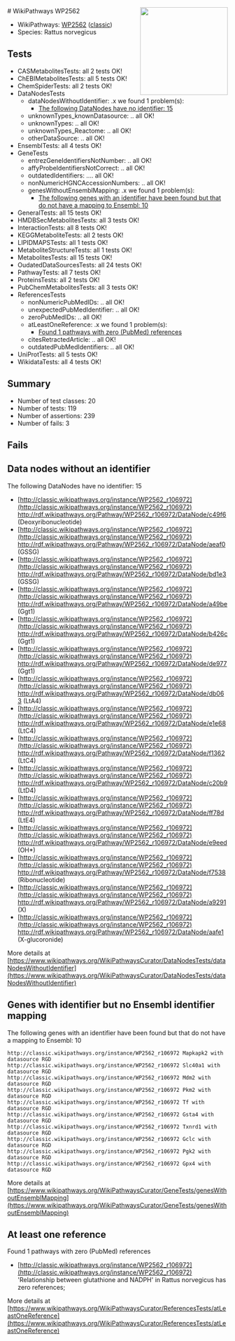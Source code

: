 <img style="float: right; width: 200px" src="https://upload.wikimedia.org/wikipedia/commons/thumb/8/83/Wplogo_with_text_500.png/640px-Wplogo_with_text_500.png" />
# WikiPathways WP2562

* WikiPathways: [WP2562](https://wikipathways.org/pathways/WP2562) ([classic](https://classic.wikipathways.org/instance/WP2562))
* Species: Rattus norvegicus
## Tests
* CASMetabolitesTests: all 2 tests OK!
* ChEBIMetabolitesTests: all 5 tests OK!
* ChemSpiderTests: all 2 tests OK!
* DataNodesTests
    * dataNodesWithoutIdentifier: .x we found 1 problem(s):
        * [The following DataNodes have no identifier: 15](#8792c495)
    * unknownTypes_knownDatasource: .. all OK!
    * unknownTypes: .. all OK!
    * unknownTypes_Reactome: .. all OK!
    * otherDataSource: .. all OK!
* EnsemblTests: all 4 tests OK!
* GeneTests
    * entrezGeneIdentifiersNotNumber: .. all OK!
    * affyProbeIdentifiersNotCorrect: .. all OK!
    * outdatedIdentifiers: .... all OK!
    * nonNumericHGNCAccessionNumbers: .. all OK!
    * genesWithoutEnsemblMapping: .x we found 1 problem(s):
        * [The following genes with an identifier have been found but that do not have a mapping to Ensembl: 10](#c4e5430d)
* GeneralTests: all 15 tests OK!
* HMDBSecMetabolitesTests: all 3 tests OK!
* InteractionTests: all 8 tests OK!
* KEGGMetaboliteTests: all 2 tests OK!
* LIPIDMAPSTests: all 1 tests OK!
* MetaboliteStructureTests: all 1 tests OK!
* MetabolitesTests: all 15 tests OK!
* OudatedDataSourcesTests: all 24 tests OK!
* PathwayTests: all 7 tests OK!
* ProteinsTests: all 2 tests OK!
* PubChemMetabolitesTests: all 3 tests OK!
* ReferencesTests
    * nonNumericPubMedIDs: .. all OK!
    * unexpectedPubMedIdentifier: .. all OK!
    * zeroPubMedIDs: .. all OK!
    * atLeastOneReference: .x we found 1 problem(s):
        * [Found 1 pathways with zero (PubMed) references](#d0a459f0)
    * citesRetractedArticle: .. all OK!
    * outdatedPubMedIdentifiers: .. all OK!
* UniProtTests: all 5 tests OK!
* WikidataTests: all 4 tests OK!


## Summary

* Number of test classes: 20
* Number of tests: 119
* Number of assertions: 239
* Number of fails: 3

## Fails

<a name="8792c495" />

## Data nodes without an identifier

The following DataNodes have no identifier: 15

* [http://classic.wikipathways.org/instance/WP2562_r106972](http://classic.wikipathways.org/instance/WP2562_r106972) http://rdf.wikipathways.org/Pathway/WP2562_r106972/DataNode/c49f6 (Deoxyribonucleotide)
* [http://classic.wikipathways.org/instance/WP2562_r106972](http://classic.wikipathways.org/instance/WP2562_r106972) http://rdf.wikipathways.org/Pathway/WP2562_r106972/DataNode/aeaf0 (GSSG)
* [http://classic.wikipathways.org/instance/WP2562_r106972](http://classic.wikipathways.org/instance/WP2562_r106972) http://rdf.wikipathways.org/Pathway/WP2562_r106972/DataNode/bd1e3 (GSSG)
* [http://classic.wikipathways.org/instance/WP2562_r106972](http://classic.wikipathways.org/instance/WP2562_r106972) http://rdf.wikipathways.org/Pathway/WP2562_r106972/DataNode/a49be (Ggt1)
* [http://classic.wikipathways.org/instance/WP2562_r106972](http://classic.wikipathways.org/instance/WP2562_r106972) http://rdf.wikipathways.org/Pathway/WP2562_r106972/DataNode/b426c (Ggt1)
* [http://classic.wikipathways.org/instance/WP2562_r106972](http://classic.wikipathways.org/instance/WP2562_r106972) http://rdf.wikipathways.org/Pathway/WP2562_r106972/DataNode/de977 (Ggt1)
* [http://classic.wikipathways.org/instance/WP2562_r106972](http://classic.wikipathways.org/instance/WP2562_r106972) http://rdf.wikipathways.org/Pathway/WP2562_r106972/DataNode/db063 (LtA4)
* [http://classic.wikipathways.org/instance/WP2562_r106972](http://classic.wikipathways.org/instance/WP2562_r106972) http://rdf.wikipathways.org/Pathway/WP2562_r106972/DataNode/e1e68 (LtC4)
* [http://classic.wikipathways.org/instance/WP2562_r106972](http://classic.wikipathways.org/instance/WP2562_r106972) http://rdf.wikipathways.org/Pathway/WP2562_r106972/DataNode/f1362 (LtC4)
* [http://classic.wikipathways.org/instance/WP2562_r106972](http://classic.wikipathways.org/instance/WP2562_r106972) http://rdf.wikipathways.org/Pathway/WP2562_r106972/DataNode/c20b9 (LtD4)
* [http://classic.wikipathways.org/instance/WP2562_r106972](http://classic.wikipathways.org/instance/WP2562_r106972) http://rdf.wikipathways.org/Pathway/WP2562_r106972/DataNode/ff78d (LtE4)
* [http://classic.wikipathways.org/instance/WP2562_r106972](http://classic.wikipathways.org/instance/WP2562_r106972) http://rdf.wikipathways.org/Pathway/WP2562_r106972/DataNode/e9eed (OH*)
* [http://classic.wikipathways.org/instance/WP2562_r106972](http://classic.wikipathways.org/instance/WP2562_r106972) http://rdf.wikipathways.org/Pathway/WP2562_r106972/DataNode/f7538 (Ribonucleotide)
* [http://classic.wikipathways.org/instance/WP2562_r106972](http://classic.wikipathways.org/instance/WP2562_r106972) http://rdf.wikipathways.org/Pathway/WP2562_r106972/DataNode/a9291 (X)
* [http://classic.wikipathways.org/instance/WP2562_r106972](http://classic.wikipathways.org/instance/WP2562_r106972) http://rdf.wikipathways.org/Pathway/WP2562_r106972/DataNode/aafe1 (X-glucoronide)


More details at [https://www.wikipathways.org/WikiPathwaysCurator/DataNodesTests/dataNodesWithoutIdentifier](https://www.wikipathways.org/WikiPathwaysCurator/DataNodesTests/dataNodesWithoutIdentifier)

<a name="c4e5430d" />

## Genes with identifier but no Ensembl identifier mapping

The following genes with an identifier have been found but that do not have a mapping to Ensembl: 10
```
http://classic.wikipathways.org/instance/WP2562_r106972 Mapkapk2 with datasource RGD
http://classic.wikipathways.org/instance/WP2562_r106972 Slc40a1 with datasource RGD
http://classic.wikipathways.org/instance/WP2562_r106972 Mdm2 with datasource RGD
http://classic.wikipathways.org/instance/WP2562_r106972 Pkm2 with datasource RGD
http://classic.wikipathways.org/instance/WP2562_r106972 Tf with datasource RGD
http://classic.wikipathways.org/instance/WP2562_r106972 Gsta4 with datasource RGD
http://classic.wikipathways.org/instance/WP2562_r106972 Txnrd1 with datasource RGD
http://classic.wikipathways.org/instance/WP2562_r106972 Gclc with datasource RGD
http://classic.wikipathways.org/instance/WP2562_r106972 Pgk2 with datasource RGD
http://classic.wikipathways.org/instance/WP2562_r106972 Gpx4 with datasource RGD
```

More details at [https://www.wikipathways.org/WikiPathwaysCurator/GeneTests/genesWithoutEnsemblMapping](https://www.wikipathways.org/WikiPathwaysCurator/GeneTests/genesWithoutEnsemblMapping)

<a name="d0a459f0" />

## At least one reference

Found 1 pathways with zero (PubMed) references

* [http://classic.wikipathways.org/instance/WP2562_r106972](http://classic.wikipathways.org/instance/WP2562_r106972) 'Relationship between glutathione and NADPH' in Rattus norvegicus has zero references; 


More details at [https://www.wikipathways.org/WikiPathwaysCurator/ReferencesTests/atLeastOneReference](https://www.wikipathways.org/WikiPathwaysCurator/ReferencesTests/atLeastOneReference)

